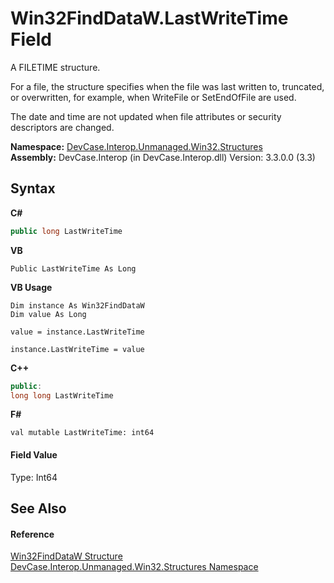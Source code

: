 # Win32FindDataW.LastWriteTime Field
 

A FILETIME structure. 

 For a file, the structure specifies when the file was last written to, truncated, or overwritten, for example, when WriteFile or SetEndOfFile are used. 

 The date and time are not updated when file attributes or security descriptors are changed.

**Namespace:**&nbsp;<a href="N_DevCase_Interop_Unmanaged_Win32_Structures">DevCase.Interop.Unmanaged.Win32.Structures</a><br />**Assembly:**&nbsp;DevCase.Interop (in DevCase.Interop.dll) Version: 3.3.0.0 (3.3)

## Syntax

**C#**<br />
``` C#
public long LastWriteTime
```

**VB**<br />
``` VB
Public LastWriteTime As Long
```

**VB Usage**<br />
``` VB Usage
Dim instance As Win32FindDataW
Dim value As Long

value = instance.LastWriteTime

instance.LastWriteTime = value
```

**C++**<br />
``` C++
public:
long long LastWriteTime
```

**F#**<br />
``` F#
val mutable LastWriteTime: int64
```


#### Field Value
Type: Int64

## See Also


#### Reference
<a href="T_DevCase_Interop_Unmanaged_Win32_Structures_Win32FindDataW">Win32FindDataW Structure</a><br /><a href="N_DevCase_Interop_Unmanaged_Win32_Structures">DevCase.Interop.Unmanaged.Win32.Structures Namespace</a><br />